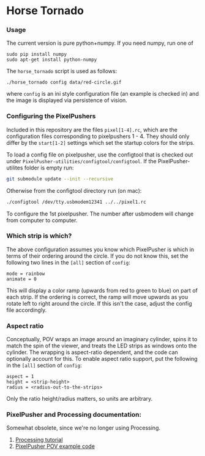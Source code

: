 Horse Tornado
=============

### Usage

The current version is pure python+numpy.  If you need numpy, run one of

    sudo pip install numpy
    sudo apt-get install python-numpy

The `horse_tornado` script is used as follows:

    ./horse_tornado config data/red-circle.gif

where `config` is an ini style configuration file (an example is checked in)
and the image is displayed via persistence of vision.

### Configuring the PixelPushers

Included in this repository are the files `pixel[1-4].rc`, which are the 
configuration files corresponding to pixelpushers 1 - 4. They should only
differ by the `start[1-2]` settings which set the startup colors for the
strips.

To load a config file on pixelpusher, use the configtool that is checked
out under `PixelPusher-utilities/configtool/configtool`. If the
PixelPusher-utilites folder is empty run:

```bash
git submodule update --init --recursive
```

Otherwise from the configtool directory run (on mac):

```bash
./configtool /dev/tty.usbmodem12341 ../../pixel1.rc
```

To configure the 1st pixelpusher. The number after usbmodem will change
from computer to computer.

### Which strip is which?

The above configuration assumes you know which PixelPusher is which in
terms of their ordering around the circle.  If you do not know this,
set the following two lines in the `[all]` section of `config`:

    mode = rainbow
    animate = 0

This will display a color ramp (upwards from red to green to blue) on
part of each strip.  If the ordering is correct, the ramp will move
upwards as you rotate left to right around the circle.  If this isn't
the case, adjust the config file accordingly.

### Aspect ratio

Conceptually, POV wraps an image around an imaginary cylinder, spins it
to match the spin of the viewer, and treats the LED strips as windows
onto the cylinder.  The wrapping is aspect-ratio dependent, and the code
can optionally account for this.  To enable aspect ratio support, put
the following in the `[all]` section of `config`:

    aspect = 1
    height = <strip-height>
    radius = <radius-out-to-the-strips>

Only the ratio height/radius matters, so units are arbitrary.

### PixelPusher and Processing documentation:

Somewhat obsolete, since we're no longer using Processing.

1. [Processing tutorial](https://processing.org/tutorials/overview)
2. [PixelPusher POV example code](https://github.com/robot-head/PixelPusher-processing-sketches/tree/master/pixelpusher_lightpainting)
